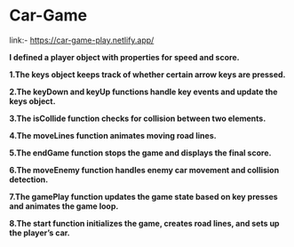 # Car-Game

link:- https://car-game-play.netlify.app/

<b>I defined a player object with properties for speed and score.<b>

1.The keys object keeps track of whether certain arrow keys are pressed.

2.The keyDown and keyUp functions handle key events and update the keys object.

3.The isCollide function checks for collision between two elements.

4.The moveLines function animates moving road lines.

5.The endGame function stops the game and displays the final score.

6.The moveEnemy function handles enemy car movement and collision detection.

7.The gamePlay function updates the game state based on key presses and animates the game loop.

8.The start function initializes the game, creates road lines, and sets up the player’s car.
